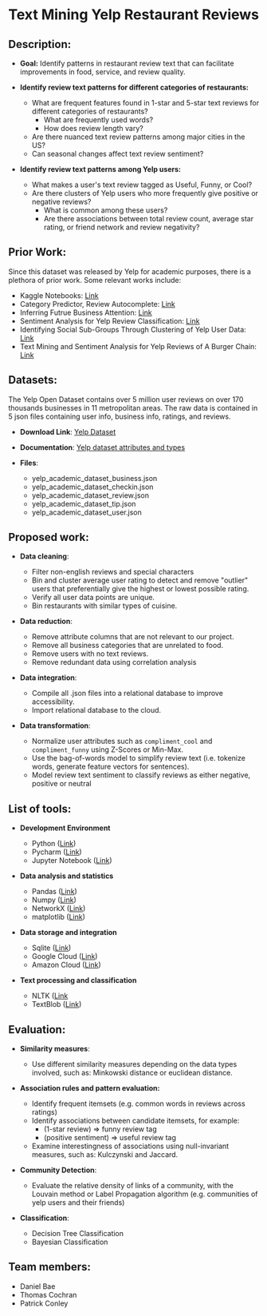 # Text Mining Yelp Restaurant Reviews

## Description:

* **Goal:** Identify patterns in restaurant review text that can facilitate improvements in food, service, and review quality.

* **Identify review text patterns for different categories of restaurants:**
    - What are frequent features found in 1-star and 5-star text reviews for different categories of restaurants?
        - What are frequently used words?
        - How does review length vary?
    - Are there nuanced text review patterns among major cities in the US?
    - Can seasonal changes affect text review sentiment?

* **Identify review text patterns among Yelp users:**
    - What makes a user's text review tagged as Useful, Funny, or Cool?
    - Are there clusters of Yelp users who more frequently give positive or negative reviews? 
        - What is common among these users?
        - Are there associations between total review count, average star rating, or friend network and review negativity?

## Prior Work:

Since this dataset was released by Yelp for academic purposes, there is a plethora of prior work. Some relevant works include:

* Kaggle Notebooks: [Link](https://www.kaggle.com/yelp-dataset/yelp-dataset/code)
* Category Predictor, Review Autocomplete: [Link](https://github.com/Yelp/dataset-examples)
* Inferring Futrue Business Attention: [Link](https://www.yelp.com/html/pdf/YelpDatasetChallengeWinner_InferringFuture.pdf)
* Sentiment Analysis for Yelp Review Classification: [Link](https://urytrayudu1.medium.com/sentiment-analysis-for-yelp-review-classification-54b65c09ff7b)
* Identifying Social Sub-Groups Through Clustering of Yelp User Data: [Link](https://rpubs.com/saraabi/yelp_clustering)
* Text Mining and Sentiment Analysis for Yelp Reviews of A Burger Chain: [Link](https://towardsdatascience.com/text-mining-and-sentiment-analysis-for-yelp-reviews-of-a-burger-chain-6d3bcfcab17b)

## Datasets:

The Yelp Open Dataset contains over 5 million user reviews on over 170 thousands businesses in 11 metropolitan areas. The raw data is contained in 5 json files containing user info, business info, ratings, and reviews.

* **Download Link**: [Yelp Dataset](https://www.yelp.com/dataset)
 
* **Documentation**: [Yelp dataset attributes and types](https://www.yelp.com/dataset/documentation/main)
    
* **Files**: 
  * yelp_academic_dataset_business.json
  * yelp_academic_dataset_checkin.json
  * yelp_academic_dataset_review.json
  * yelp_academic_dataset_tip.json
  * yelp_academic_dataset_user.json

## Proposed work:

* **Data cleaning**:
    * Filter non-english reviews and special characters
    * Bin and cluster average user rating to detect and remove "outlier" users that preferentially give the highest or lowest possible rating.
    * Verify all user data points are unique.
    * Bin restaurants with similar types of cuisine.

* **Data reduction**: 
    * Remove attribute columns that are not relevant to our project.
    * Remove all business categories that are unrelated to food. 
    * Remove users with no text reviews.
    * Remove redundant data using correlation analysis

* **Data integration**:
    * Compile all .json files into a relational database to improve accessibility.
    * Import relational database to the cloud.

* **Data transformation**:
    * Normalize user attributes such as `compliment_cool` and `compliment_funny` using Z-Scores or Min-Max.
    * Use the bag-of-words model to simplify review text (i.e. tokenize words, generate feature vectors for sentences).
    * Model review text sentiment to classify reviews as either negative, positive or neutral

## List of tools:

* **Development Environment**
    * Python ([Link](https://www.python.org/))
    * Pycharm ([Link](https://www.jetbrains.com/pycharm/))
    * Jupyter Notebook ([Link](https://jupyter.org/))

* **Data analysis and statistics**

    * Pandas ([Link](https://pandas.pydata.org/))
    * Numpy ([Link](https://numpy.org/)) 
    * NetworkX ([Link](https://networkx.org/))
    * matplotlib ([Link](https://matplotlib.org/))

* **Data storage and integration**

    * Sqlite ([Link](https://www.sqlite.org/))
    * Google Cloud ([Link](https://cloud.google.com/))
    * Amazon Cloud ([Link](https://aws.amazon.com/))

* **Text processing and classification**

    * NLTK ([Link](https://www.nltk.org/)
    * TextBlob ([Link](https://textblob.readthedocs.io/en/dev/))

## Evaluation:

* **Similarity measures**:
    - Use different similarity measures depending on the data types involved, such as: Minkowski distance or euclidean distance.
    
* **Association rules and pattern evaluation:**
    - Identify frequent itemsets (e.g. common words in reviews across ratings)
    - Identify associations between candidate itemsets, for example:
        - (1-star review) => funny review tag
        - (positive sentiment) => useful review tag
    - Examine interestingness of associations using null-invariant measures, such as: Kulczynski and Jaccard.
    
* **Community Detection**:
    - Evaluate the relative density of links of a community, with the Louvain method or Label Propagation algorithm (e.g. communities of yelp users and their friends)
    
* **Classification**:
    - Decision Tree Classification
    - Bayesian Classification

## Team members:
* Daniel Bae
* Thomas Cochran
* Patrick Conley
